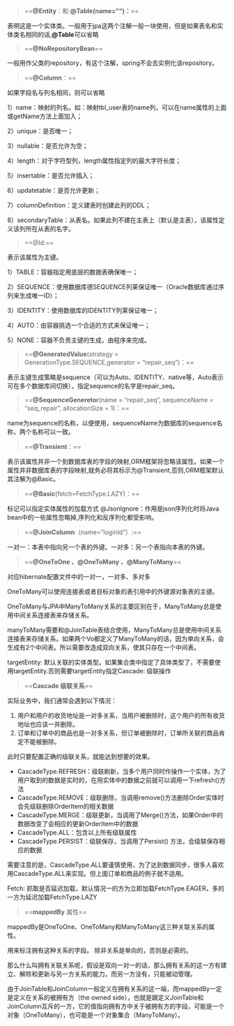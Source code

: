 > ==**@Entity**：和   **@Table(name=”“)：**==

表明这是一个实体类。一般用于jpa这两个注解一般一块使用，但是如果表名和实体类名相同的话,**@Table**可以省略

> ==**@NoRepositoryBean**==

一般用作父类的repository，有这个注解，spring不会去实例化该repository。

> ==**@Column**：==

如果字段名与列名相同，则可以省略

1）name：映射的列名。如：映射tbl_user表的name列，可以在name属性的上面或getName方法上面加入；

2）unique：是否唯一；

3）nullable：是否允许为空；

4）length：对于字符型列，length属性指定列的最大字符长度；

5）insertable：是否允许插入；

6）updatetable：是否允许更新；

7）columnDefinition：定义建表时创建此列的DDL；

8）secondaryTable：从表名。如果此列不建在主表上（默认是主表），该属性定义该列所在从表的名字。

> ==@Id:==

表示该属性为主键。

1）TABLE：容器指定用底层的数据表确保唯一；

2）SEQUENCE：使用数据库德SEQUENCE列莱保证唯一（Oracle数据库通过序列来生成唯一ID）；

3）IDENTITY：使用数据库的IDENTITY列莱保证唯一；

4）AUTO：由容器挑选一个合适的方式来保证唯一；

5）NONE：容器不负责主键的生成，由程序来完成。

> ==**@GeneratedValue**(strategy = GenerationType.SEQUENCE,generator = “repair_seq”)：==

表示主键生成策略是sequence（可以为Auto、IDENTITY、native等，Auto表示可在多个数据库间切换），指定sequence的名字是repair_seq。

> ==**@SequenceGeneretor**(name = “repair_seq”, sequenceName = “seq_repair”, allocationSize = 1)：==

name为sequence的名称，以便使用，sequenceName为数据库的sequence名称，两个名称可以一致。

> ==**@Transient**：==

表示该属性并非一个到数据库表的字段的映射,ORM框架将忽略该属性。如果一个属性并非数据库表的字段映射,就务必将其标示为@Transient,否则,ORM框架默认其注解为@Basic。

> ==**@Basic**(fetch=FetchType.LAZY)：==

标记可以指定实体属性的加载方式 @JsonIgnore：作用是json序列化时将Java bean中的一些属性忽略掉,序列化和反序列化都受影响。

> ==**@JoinColumn**（name=”loginId”）:==

一对一：本表中指向另一个表的外键。一对多：另一个表指向本表的外键。

> ==**@OneToOne 、@OneToMany 、@ManyToMany**==

对应hibernate配置文件中的一对一，一对多、多对多

OneToMany可以使用连接表或者目标对象的表引用中的外键源对象表的主键。

OneToMany与JPA中ManyToMany关系的主要区别在于，ManyToMany总是使用中间关系连接表来存储关系。

manyToMany需要和@JoinTable表结合使用，ManyToMany总是使用中间关系连接表来存储关系。如果两个Vo都定义了ManyToMany的话，因为单向关系，会生成有2个中间表。所以需要改造成双向关系，使其只存在一个中间表。

targetEntity: 默认关联的实体类型。如果集合类中指定了具体类型了，不需要使用targetEntity.否则需要targetEntity指定Cascade: 级联操作

> ==**Cascade 级联关系**==

实际业务中，我们通常会遇到以下情况：

1. 用户和用户的收货地址是一对多关系，当用户被删除时，这个用户的所有收货地址也应该一并删除。
2. 订单和订单中的商品也是一对多关系，但订单被删除时，订单所关联的商品肯定不能被删除。

此时只要配置正确的级联关系，就能达到想要的效果。

- CascadeType.REFRESH：级联刷新，当多个用户同时作操作一个实体，为了用户取到的数据是实时的，在用实体中的数据之前就可以调用一下refresh()方法
- CascadeType.REMOVE：级联删除，当调用remove()方法删除Order实体时会先级联删除OrderItem的相关数据
- CascadeType.MERGE：级联更新，当调用了Merge()方法，如果Order中的数据改变了会相应的更新OrderItem中的数据
- CascadeType.ALL：包含以上所有级联属性
- CascadeType.PERSIST：级联保存，当调用了Persist() 方法，会级联保存相应的数据

需要注意的是，CascadeType.ALL要谨慎使用，为了达到数据同步，很多人喜欢用CascadeType.ALL来实现。但上面订单和商品的例子就不适用。

Fetch: 抓取是否延迟加载，默认情况一的方为立即加载FetchType.EAGER，多的一方为延迟加载FetchType.LAZY

> ==**mappedBy** 属性==

mappedBy是OneToOne、OneToMany和ManyToMany这三种关联关系的属性。

用来标注拥有这种关系的字段。 除非关系是单向的，否则是必需的。

那么什么叫拥有关联关系呢，假设是双向一对一的话，那么拥有关系的这一方有建立、解除和更新与另一方关系的能力。而另一方没有，只能被动管理。

由于JoinTable和JoinColumn一般定义在拥有关系的这一端，而mappedBy一定是定义在关系的被拥有方（the owned side），也就是跟定义JoinTable和JoinColumn互斥的一方，它的值指向拥有方中关于被拥有方的字段，可能是一个对象（OneToMany），也可能是一个对象集合（ManyToMany）。